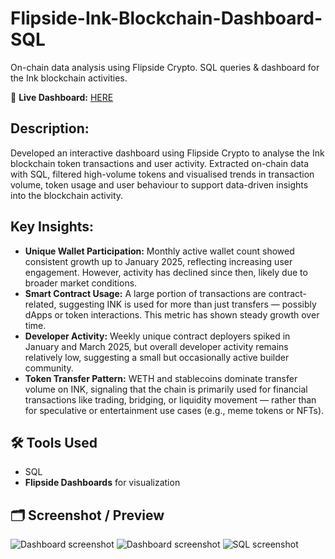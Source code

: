 # Flipside-Ink-Blockchain-Dashboard-SQL
On-chain data analysis using Flipside Crypto. SQL queries &amp; dashboard for the Ink blockchain activities.

🔗 **Live Dashboard:** [HERE](https://flipsidecrypto.xyz/ivy-k/ink-chain-transaction-and-activity-analysis-5HtJbK)

## Description:

Developed an interactive dashboard using Flipside Crypto to analyse the Ink blockchain token transactions and user activity. 
Extracted on-chain data with SQL, filtered high-volume tokens and visualised trends in transaction volume, token usage and user behaviour to support data-driven insights into the blockchain activity.

## Key Insights:

-  **Unique Wallet Participation:** Monthly active wallet count showed consistent growth up to January 2025, reflecting increasing user engagement. However, activity has declined since then, likely due to broader market conditions.
-  **Smart Contract Usage:** A large portion of transactions are contract-related, suggesting INK is used for more than just transfers — possibly dApps or token interactions. This metric has shown steady growth over time.
-  **Developer Activity:** Weekly unique contract deployers spiked in January and March 2025, but overall developer activity remains relatively low, suggesting a small but occasionally active builder community.
-  **Token Transfer Pattern:** WETH and stablecoins dominate transfer volume on INK, signaling that the chain is primarily used for financial transactions like trading, bridging, or liquidity movement — rather than for speculative or entertainment use cases (e.g., meme tokens or NFTs).


## 🛠 Tools Used
- SQL
- **Flipside Dashboards** for visualization

## 🗂️ Screenshot / Preview
![Dashboard screenshot](dashboard1.png)
![Dashboard screenshot](dashboard2.png)
![SQL screenshot](SQLexample.png)
